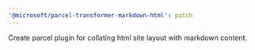 ```yaml
---
'@microsoft/parcel-transformer-markdown-html': patch
---
```


Create parcel plugin for collating html site layout with markdown content.
